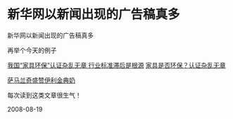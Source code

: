 # 新华网以新闻出现的广告稿真多

新华网以新闻出现的广告稿真多

再举个今天的例子

[我国“家具环保”认证杂乱无章 行业标准滞后是根源](http://finance.people.com.cn/GB/7684174.html)
[家具是否环保？认证杂乱无章](http://finance.people.com.cn/GB/1038/7684282.html)

[萨马兰奇盛赞伊利金典奶](http://finance.people.com.cn/GB/7682179.html)

每次读到这类文章很生气！


2008-08-19